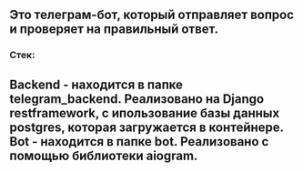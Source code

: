  Это телеграм-бот, который отправляет вопрос и проверяет на правильный ответ.
---
### Стек:  

**Backend** - находится в папке telegram_backend. Реализовано на Django restframework, с ипользование базы данных postgres, которая загружается в контейнере.<br/>
**Bot** - находится в папке bot. Реализовано с помощью библиотеки aiogram.
---
